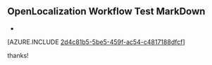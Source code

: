 ## OpenLocalization Workflow Test MarkDown
* 

[AZURE.INCLUDE [2d4c81b5-5be5-459f-ac54-c4817188dfcf](calleeMd1.md)]

 
thanks!